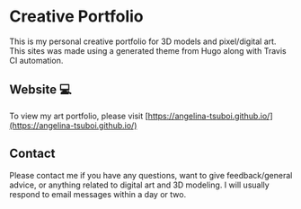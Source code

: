 # Creative Portfolio
This is my personal creative portfolio for 3D models and pixel/digital art.
This sites was made using a generated theme from Hugo along with Travis CI automation.

## Website 💻
To view my art portfolio, please visit [https://angelina-tsuboi.github.io/](https://angelina-tsuboi.github.io/)

## Contact 
Please contact me if you have any questions, want to give feedback/general advice, or anything related to digital art and 3D modeling. I will usually respond to email messages within a day or two.
